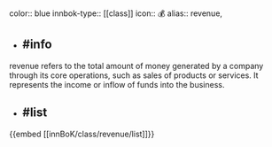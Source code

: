 color:: blue
innbok-type:: [[class]]
icon:: 💰
alias:: revenue, 

- ## #info 
revenue refers to the total amount of money generated by a company through its core operations, such as sales of products or services. It represents the income or inflow of funds into the business.
- ## #list 
{{embed [[innBoK/class/revenue/list]]}}

